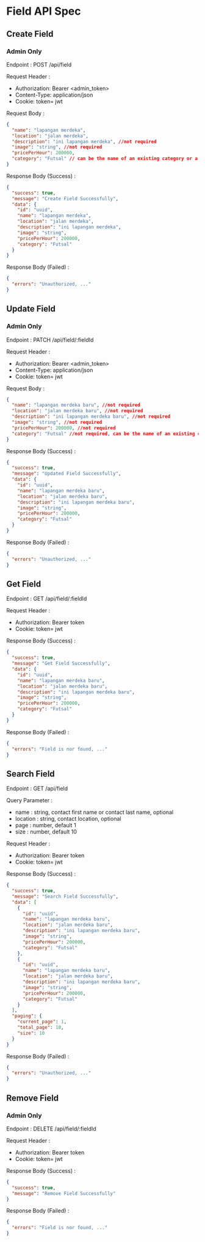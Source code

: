# Field API Spec

## Create Field

### Admin Only

Endpoint : POST /api/field

Request Header :

- Authorization: Bearer <admin_token>
- Content-Type: application/json
- Cookie: token= jwt

Request Body :

```json
{
  "name": "lapangan merdeka",
  "location": "jalan merdeka",
  "description": "ini lapangan merdeka", //not required
  "image": "string", //not required
  "pricePerHour": 200000,
  "category": "Futsal" // can be the name of an existing category or a new category
}
```

Response Body (Success) :

```json
{
  "success": true,
  "message": "Create Field Successfully",
  "data": {
    "id": "uuid",
    "name": "lapangan merdeka",
    "location": "jalan merdeka",
    "description": "ini lapangan merdeka",
    "image": "string",
    "pricePerHour": 200000,
    "category": "Futsal"
  }
}
```

Response Body (Failed) :

```json
{
  "errors": "Unauthorized, ..."
}
```

## Update Field

### Admin Only

Endpoint : PATCH /api/field/:fieldId

Request Header :

- Authorization: Bearer <admin_token>
- Content-Type: application/json
- Cookie: token= jwt

Request Body :

```json
{
  "name": "lapangan merdeka baru", //not required
  "location": "jalan merdeka baru", //not required
  "description": "ini lapangan merdeka baru", //not required
  "image": "string", //not required
  "pricePerHour": 200000, //not required
  "category": "Futsal" //not required, can be the name of an existing category or a new category
}
```

Response Body (Success) :

```json
{
  "success": true,
  "message": "Updated Field Successfully",
  "data": {
    "id": "uuid",
    "name": "lapangan merdeka baru",
    "location": "jalan merdeka baru",
    "description": "ini lapangan merdeka baru",
    "image": "string",
    "pricePerHour": 200000,
    "category": "Futsal"
  }
}
```

Response Body (Failed) :

```json
{
  "errors": "Unauthorized, ..."
}
```

## Get Field

Endpoint : GET /api/field/:fieldId

Request Header :

- Authorization: Bearer token
- Cookie: token= jwt

Response Body (Success) :

```json
{
  "success": true,
  "message": "Get Field Successfully",
  "data": {
    "id": "uuid",
    "name": "lapangan merdeka baru",
    "location": "jalan merdeka baru",
    "description": "ini lapangan merdeka baru",
    "image": "string",
    "pricePerHour": 200000,
    "category": "Futsal"
  }
}
```

Response Body (Failed) :

```json
{
  "errors": "Field is nor found, ..."
}
```

## Search Field

Endpoint : GET /api/field

Query Parameter :

- name : string, contact first name or contact last name, optional
- location : string, contact location, optional
- page : number, default 1
- size : number, default 10

Request Header :

- Authorization: Bearer token
- Cookie: token= jwt

Response Body (Success) :

```json
{
  "success": true,
  "message": "Search Field Successfully",
  "data": [
    {
      "id": "uuid",
      "name": "lapangan merdeka baru",
      "location": "jalan merdeka baru",
      "description": "ini lapangan merdeka baru",
      "image": "string",
      "pricePerHour": 200000,
      "category": "Futsal"
    },
    {
      "id": "uuid",
      "name": "lapangan merdeka baru",
      "location": "jalan merdeka baru",
      "description": "ini lapangan merdeka baru",
      "image": "string",
      "pricePerHour": 200000,
      "category": "Futsal"
    }
  ],
  "paging": {
    "current_page": 1,
    "total_page": 10,
    "size": 10
  }
}
```

Response Body (Failed) :

```json
{
  "errors": "Unauthorized, ..."
}
```

## Remove Field

### Admin Only

Endpoint : DELETE /api/field/:fieldId

Request Header :

- Authorization: Bearer token
- Cookie: token= jwt

Response Body (Success) :

```json
{
  "success": true,
  "message": "Remove Field Successfully"
}
```

Response Body (Failed) :

```json
{
  "errors": "Field is nor found, ..."
}
```
